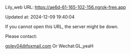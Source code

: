 Lily_web URL: https://ae6d-61-165-102-156.ngrok-free.app

Updated at: 2024-12-09 19:40:04

If you cannot open this URL, the server might be down.

Please contact: 

goley04@foxmail.com Or Wechat:GL_yeaH